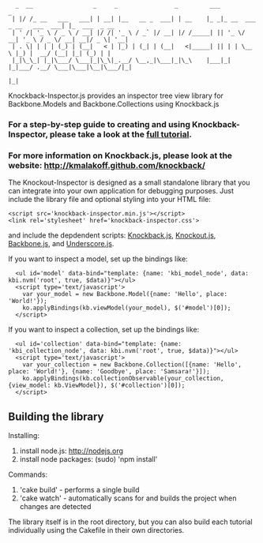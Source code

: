 ````
  _  __                 _     _                _         ___                           _
 | |/ /_ __   ___   ___| | __| |__   __ _  ___| | __    |_ _|_ __  ___ _ __   ___  ___| |_  ___  _ __
 | ' /| '_ \ / _ \ / __| |/ /| '_ \ / _` |/ __| |/ /_____| || '_ \/ __| '_ \ / _ \/ __| __|/ _ \| '__|
 | . \| | | | (_) | (__|   < | |_) | (_| | (__|   <|_____| || | | \__ \ |_) |  __/ (__| |_| (_) | |
 |_|\_\_| |_|\___/ \___|_|\_\|_.__/ \__,_|\___|_|\_\    |___|_| |_|___/ .__/ \___|\___|\__|\___/|_|
                                                                      |_|
````

Knockback-Inspector.js provides an inspector tree view library for Backbone.Models and Backbone.Collections using Knockback.js

### For a step-by-step guide to creating and using Knockback-Inspector, please take a look at the [full tutorial][1].
### For more information on Knockback.js, please look at the website: http://kmalakoff.github.com/knockback/

The Knockout-Inspector is designed as a small standalone library that you can integrate into your own application for debugging purposes. Just include the library file and optional styling into your HTML file:

```
<script src='knockback-inspector.min.js'></script>
<link rel='stylesheet' href='knockback-inspector.css'>
```

and include the depdendent scripts: [Knockback.js][2], [Knockout.js][3], [Backbone.js][4], and [Underscore.js][4].

[1]: http://kmalakoff.github.com/knockback/tutorial_inspector_library.html
[2]: http://kmalakoff.github.com/knockback/
[3]: https://github.com/SteveSanderson/knockout/downloads/
[4]: http://documentcloud.github.com/backbone/
[5]: http://documentcloud.github.com/underscore/

If you want to inspect a model, set up the bindings like:

````
  <ul id='model' data-bind="template: {name: 'kbi_model_node', data: kbi.nvm('root', true, $data)}"></ul>
  <script type='text/javascript'>
    var your_model = new Backbone.Model({name: 'Hello', place: 'World!'});
    ko.applyBindings(kb.viewModel(your_model), $('#model')[0]);
  </script>
````

If you want to inspect a collection, set up the bindings like:

````
  <ul id='collection' data-bind="template: {name: 'kbi_collection_node', data: kbi.nvm('root', true, $data)}"></ul>
  <script type='text/javascript'>
    var your_collection = new Backbone.Collection([{name: 'Hello', place: 'World!'}, {name: 'Goodbye', place: 'Samsara!'}]);
    ko.applyBindings(kb.collectionObservable(your_collection, {view_model: kb.ViewModel}), $('#collection')[0]);
  </script>
````

Building the library
-----------------------

Installing:

1. install node.js: http://nodejs.org
2. install node packages: (sudo) 'npm install'

Commands:

1. 'cake build' - performs a single build
2. 'cake watch' - automatically scans for and builds the project when changes are detected

The library itself is in the root directory, but you can also build each tutorial individually using the Cakefile in their own directories.
